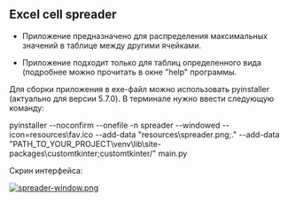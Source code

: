 <h2> Excel cell spreader</h2>

- Приложение предназначено для распределения максимальных значений в таблице между другими ячейками.


- Приложение подходит только для таблиц определенного вида (подробнее можно прочитать в окне "help" программы.



Для сборки приложения в exe-файл можно использовать pyinstaller (актуально для версии 5.7.0).
В терминале нужно ввести следующую команду:

pyinstaller --noconfirm --onefile -n spreader --windowed --icon=resources\fav.ico --add-data "resources\spreader.png;." --add-data "PATH_TO_YOUR_PROJECT\venv\lib\site-packages\customtkinter;customtkinter/" main.py 

Скрин интерфейса:





[![spreader-window.png](https://i.postimg.cc/N0gHxdvn/spreader-window.png)](https://postimg.cc/SnvRS7sL)

